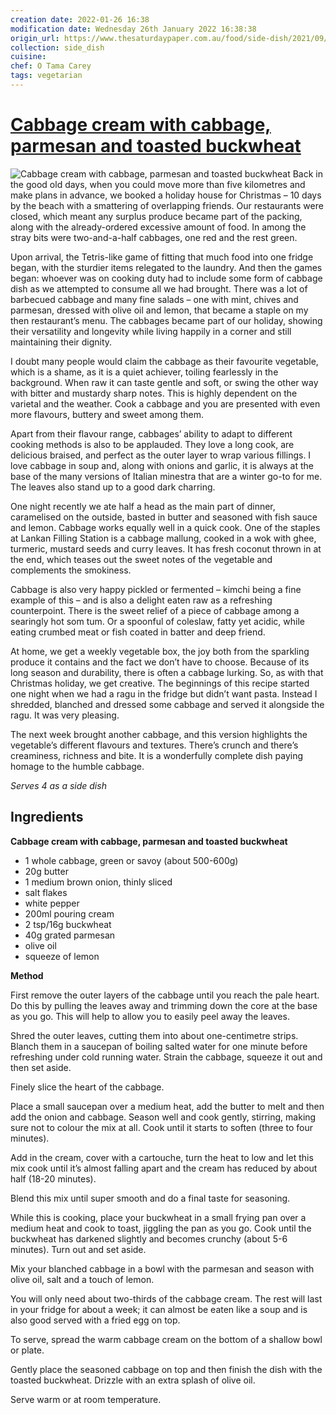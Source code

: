 ```yaml
---
creation date: 2022-01-26 16:38
modification date: Wednesday 26th January 2022 16:38:38
origin_url: https://www.thesaturdaypaper.com.au/food/side-dish/2021/09/30/cabbage-cream-with-cabbage-parmesan-and-toasted-buckwheat/163067760012381
collection: side_dish
cuisine:
chef: O Tama Carey
tags: vegetarian
---
```

# [Cabbage cream with cabbage, parmesan and toasted buckwheat](https://www.thesaturdaypaper.com.au/food/side-dish/2021/09/30/cabbage-cream-with-cabbage-parmesan-and-toasted-buckwheat/163067760012381)

![Cabbage cream with cabbage, parmesan and toasted buckwheat](_attachments/5197ce8bf4fa220df205cfde07bd8560.jpg)
Back in the good old days, when you could move more than five kilometres and make plans in advance, we booked a holiday house for Christmas – 10 days by the beach with a smattering of overlapping friends. Our restaurants were closed, which meant any surplus produce became part of the packing, along with the already-ordered excessive amount of food. In among the stray bits were two-and-a-half cabbages, one red and the rest green.

Upon arrival, the Tetris-like game of fitting that much food into one fridge began, with the sturdier items relegated to the laundry. And then the games began: whoever was on cooking duty had to include some form of cabbage dish as we attempted to consume all we had brought. There was a lot of barbecued cabbage and many fine salads – one with mint, chives and parmesan, dressed with olive oil and lemon, that became a staple on my then restaurant’s menu. The cabbages became part of our holiday, showing their versatility and longevity while living happily in a corner and still maintaining their dignity.

I doubt many people would claim the cabbage as their favourite vegetable, which is a shame, as it is a quiet achiever, toiling fearlessly in the background. When raw it can taste gentle and soft, or swing the other way with bitter and mustardy sharp notes. This is highly dependent on the varietal and the weather. Cook a cabbage and you are presented with even more flavours, buttery and sweet among them.

Apart from their flavour range, cabbages’ ability to adapt to different cooking methods is also to be applauded. They love a long cook, are delicious braised, and perfect as the outer layer to wrap various fillings. I love cabbage in soup and, along with onions and garlic, it is always at the base of the many versions of Italian minestra that are a winter go-to for me. The leaves also stand up to a good dark charring.

One night recently we ate half a head as the main part of dinner, caramelised on the outside, basted in butter and seasoned with fish sauce and lemon. Cabbage works equally well in a quick cook. One of the staples at Lankan Filling Station is a cabbage mallung, cooked in a wok with ghee, turmeric, mustard seeds and curry leaves. It has fresh coconut thrown in at the end, which teases out the sweet notes of the vegetable and complements the smokiness.

Cabbage is also very happy pickled or fermented – kimchi being a fine example of this – and is also a delight eaten raw as a refreshing counterpoint. There is the sweet relief of a piece of cabbage among a searingly hot som tum. Or a spoonful of coleslaw, fatty yet acidic, while eating crumbed meat or fish coated in batter and deep friend.

At home, we get a weekly vegetable box, the joy both from the sparkling produce it contains and the fact we don’t have to choose. Because of its long season and durability, there is often a cabbage lurking. So, as with that Christmas holiday, we get creative. The beginnings of this recipe started one night when we had a ragu in the fridge but didn’t want pasta. Instead I shredded, blanched and dressed some cabbage and served it alongside the ragu. It was very pleasing.

The next week brought another cabbage, and this version highlights the vegetable’s different flavours and textures. There’s crunch and there’s creaminess, richness and bite. It is a wonderfully complete dish paying homage to the humble cabbage.

_Serves 4 as a side dish_

## Ingredients

**Cabbage cream with cabbage, parmesan and toasted buckwheat**

-   1 whole cabbage, green or savoy (about 500-600g)
-   20g butter
-   1 medium brown onion, thinly sliced
-   salt flakes
-   white pepper
-   200ml pouring cream
-   2 tsp/16g buckwheat
-   40g grated parmesan
-   olive oil
-   squeeze of lemon

**Method**

First remove the outer layers of the cabbage until you reach the pale heart. Do this by pulling the leaves away and trimming down the core at the base as you go. This will help to allow you to easily peel away the leaves.

Shred the outer leaves, cutting them into about one-centimetre strips. Blanch them in a saucepan of boiling salted water for one minute before refreshing under cold running water. Strain the cabbage, squeeze it out and then set aside.

Finely slice the heart of the cabbage.

Place a small saucepan over a medium heat, add the butter to melt and then add the onion and cabbage. Season well and cook gently, stirring, making sure not to colour the mix at all. Cook until it starts to soften (three to four minutes).

Add in the cream, cover with a cartouche, turn the heat to low and let this mix cook until it’s almost falling apart and the cream has reduced by about half (18-20 minutes).

Blend this mix until super smooth and do a final taste for seasoning.

While this is cooking, place your buckwheat in a small frying pan over a medium heat and cook to toast, jiggling the pan as you go. Cook until the buckwheat has darkened slightly and becomes crunchy (about 5-6 minutes). Turn out and set aside.

Mix your blanched cabbage in a bowl with the parmesan and season with olive oil, salt and a touch of lemon.

You will only need about two-thirds of the cabbage cream. The rest will last in your fridge for about a week; it can almost be eaten like a soup and is also good served with a fried egg on top.

To serve, spread the warm cabbage cream on the bottom of a shallow bowl or plate.

Gently place the seasoned cabbage on top and then finish the dish with the toasted buckwheat. Drizzle with an extra splash of olive oil.

Serve warm or at room temperature.